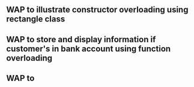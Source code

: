 ## WAP to illustrate constructor overloading using rectangle class 
## WAP to store and display information if customer's in bank account using function overloading 
## WAP to 